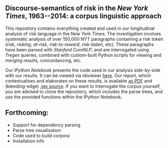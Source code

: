 ## Discourse-semantics of risk in the *New York Times*, 1963--2014: a corpus linguistic approach

This repository contains everything created and used in our longitudinal analysis of risk language in the *New York Times*. The investigation involves systematic analysis of over 150,000 NYT paragraphs containing a risk token (*risk*, *risking*, *at-risk*, *risk-to-reward*, *risk-laden*, etc). These paragraphs have been parsed with *Stanford CoreNLP*, and are interrogated using *Tregex* queries, combined with custom-built Python scripts for viewing and merging results, concordancing, etc.

Our *IPython Notebook* presents the code used in our analysis side-by-side with our results. It can be viewed via nbviewer [here](). Our report, which contextualises and elaborates on these results, is available [as PDF]() and (bleeding-edge) [.tex source](). If you want to interrogate the corpus yourself, you are advised to clone the repository, which includes the parse trees, and use the provided functions within the IPython Notebook.

## Forthcoming:

* Support for dependency parsing
* Parse tree visualisation
* Code used to build corpora
* Installation info
